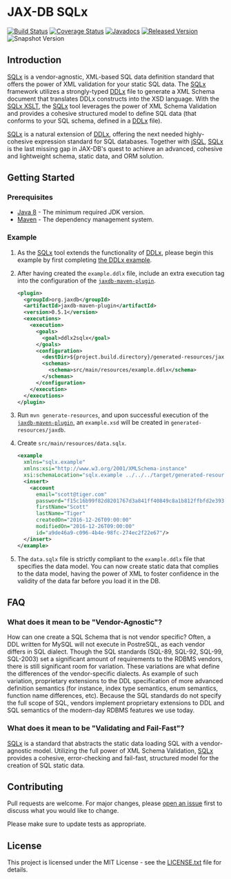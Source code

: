 # JAX-DB SQLx

[![Build Status](https://github.com/jaxdb/jaxdb/actions/workflows/build.yml/badge.svg)](https://github.com/jaxdb/jaxdb/actions/workflows/build.yml)
[![Coverage Status](https://coveralls.io/repos/github/jaxdb/jaxdb/badge.svg)](https://coveralls.io/github/jaxdb/jaxdb)
[![Javadocs](https://www.javadoc.io/badge/org.jaxdb/sqlx.svg)](https://www.javadoc.io/doc/org.jaxdb/sqlx)
[![Released Version](https://img.shields.io/maven-central/v/org.jaxdb/sqlx.svg)](https://mvnrepository.com/artifact/org.jaxdb/sqlx)
![Snapshot Version](https://img.shields.io/nexus/s/org.jaxdb/sqlx?label=maven-snapshot&server=https%3A%2F%2Foss.sonatype.org)

## Introduction

<ins>SQLx</ins> is a vendor-agnostic, XML-based SQL data definition standard that offers the power of XML validation for your static SQL data. The <ins>SQLx</ins> framework utilizes a strongly-typed [DDLx][ddlx.xsd] file to generate a XML Schema document that translates DDLx constructs into the XSD language. With the [SQLx XSLT][sqlx.xsl], the <ins>SQLx</ins> tool leverages the power of XML Schema Validation and provides a cohesive structured model to define SQL data (that conforms to your SQL schema, defined in a <ins>DDLx</ins> file).

<ins>SQLx</ins> is a natural extension of [<ins>DDLx</ins>][ddlx], offering the next needed highly-cohesive expression standard for SQL databases. Together with [<ins>jSQL</ins>][jsql], <ins>SQLx</ins> is the last missing gap in JAX-DB's quest to achieve an advanced, cohesive and lightweight schema, static data, and ORM solution.

## Getting Started

### Prerequisites

* [Java 8][jdk8-download] - The minimum required JDK version.
* [Maven][maven] - The dependency management system.

### Example

1. As the <ins>SQLx</ins> tool extends the functionality of <ins>DDLx</ins>, please begin this example by first completing [the <ins>DDLx</ins> example][ddlx-example].

1. After having created the `example.ddlx` file, include an extra execution tag into the configuration of the [`jaxdb-maven-plugin`][jaxdb-maven-plugin].

   ```xml
   <plugin>
     <groupId>org.jaxdb</groupId>
     <artifactId>jaxdb-maven-plugin</artifactId>
     <version>0.5.1</version>
     <executions>
       <execution>
         <goals>
           <goal>ddlx2sqlx</goal>
         </goals>
         <configuration>
           <destDir>${project.build.directory}/generated-resources/jaxdb</destDir>
           <schemas>
             <schema>src/main/resources/example.ddlx</schema>
           </schemas>
         </configuration>
       </execution>
     </executions>
   </plugin>
   ```

1. Run `mvn generate-resources`, and upon successful execution of the [`jaxdb-maven-plugin`][jaxdb-maven-plugin], an `example.xsd` will be created in `generated-resources/jaxdb`.

1. Create `src/main/resources/data.sqlx`.

   ```xml
   <example
     xmlns="sqlx.example"
     xmlns:xsi="http://www.w3.org/2001/XMLSchema-instance"
     xsi:schemaLocation="sqlx.example ../../../target/generated-resources/jaxdb/example.xsd">
     <insert>
       <account
         email="scott@tiger.com"
         password="f15c16b99f82d8201767d3a841ff40849c8a1b812ffbfd2e393d2b6aa6682a6e"
         firstName="Scott"
         lastName="Tiger"
         createdOn="2016-12-26T09:00:00"
         modifiedOn="2016-12-26T09:00:00"
         id="a9de46a9-c096-4b4e-98fc-274ec2f22e67"/>
     </insert>
   </example>
   ```

1. The `data.sqlx` file is strictly compliant to the `example.ddlx` file that specifies the data model. You can now create static data that complies to the data model, having the power of XML to foster confidence in the validity of the data far before you load it in the DB.

## FAQ

### What does it mean to be "Vendor-Agnostic"?

How can one create a SQL Schema that is not vendor specific? Often, a DDL written for MySQL will not execute in PostreSQL, as each vendor differs in SQL dialect. Though the SQL standards (SQL-89, SQL-92, SQL-99, SQL-2003) set a significant amount of requirements to the RDBMS vendors, there is still significant room for variation. These variations are what define the differences of the vendor-specific dialects. As example of such variation, proprietary extensions to the DDL specification of more advanced definition semantics (for instance, index type semantics, enum semantics, function name differences, etc). Because the SQL standards do not specify the full scope of SQL, vendors implement proprietary extensions to DDL and SQL semantics of the modern-day RDBMS features we use today.

### What does it mean to be "Validating and Fail-Fast"?

<ins>SQLx</ins> is a standard that abstracts the static data loading SQL with a vendor-agnostic model. Utilizing the full power of XML Schema Validation, <ins>SQLx</ins> provides a cohesive, error-checking and fail-fast, structured model for the creation of SQL static data.

## Contributing

Pull requests are welcome. For major changes, please [open an issue](../../issues) first to discuss what you would like to change.

Please make sure to update tests as appropriate.

## License

This project is licensed under the MIT License - see the [LICENSE.txt](LICENSE.txt) file for details.

[ddlx-example]: /ddlx#example
[ddlx.xsd]: /ddlx/src/main/resources/ddlx.xsd
[ddlx]: /ddlx
[sqlx.xsl]: /sqlx/src/main/resources/sqlx.xsl
[jdk8-download]: http://www.oracle.com/technetwork/java/javase/downloads/jdk8-downloads-2133151.html
[jsql]: /jsql
[maven-archetype-quickstart]: http://maven.apache.org/archetypes/maven-archetype-quickstart
[maven]: https://maven.apache.org/
[jaxdb-maven-plugin]: /jaxdb-maven-plugin
